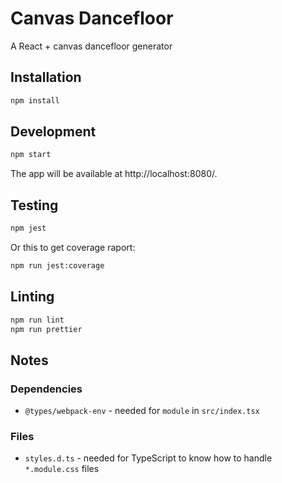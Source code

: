 # Canvas Dancefloor

A React + canvas dancefloor generator

## Installation
```bash
npm install
```

## Development
```bash
npm start
```
The app will be available at http://localhost:8080/.

## Testing
```bash
npm jest
```
Or this to get coverage raport:
```bash
npm run jest:coverage
```

## Linting
```bash
npm run lint
npm run prettier
```

## Notes

### Dependencies
- `@types/webpack-env` - needed for `module` in `src/index.tsx`

### Files
- `styles.d.ts` - needed for TypeScript to know how to handle `*.module.css` files
